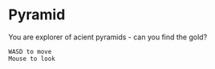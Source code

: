 # Pyramid

You are explorer of acient pyramids - can you find the gold?

```
WASD to move
Mouse to look
```